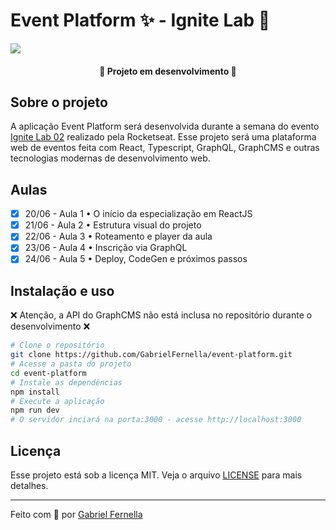 # Event Platform ✨ - Ignite Lab 🧪

![](https://i.imgur.com/U7GKp6E.jpg)

<h4 align="center"> 
	🚧  Projeto em desenvolvimento 🚧
</h4>

## Sobre o projeto

A aplicação Event Platform será desenvolvida durante a semana do evento [Ignite Lab 02](https://lp.rocketseat.com.br/inscricao/ignite-lab) realizado pela Rocketseat. Esse projeto será uma plataforma web de eventos feita com React, Typescript, GraphQL, GraphCMS e outras tecnologias modernas de desenvolvimento web.

## Aulas

- [x] 20/06 - Aula 1 • O início da especialização em ReactJS
- [x] 21/06 - Aula 2 • Estrutura visual do projeto
- [x] 22/06 - Aula 3 • Roteamento e player da aula
- [x] 23/06 - Aula 4 • Inscrição via GraphQL
- [x] 24/06 - Aula 5 • Deploy, CodeGen e próximos passos

## Instalação e uso

❌ Atenção, a API do GraphCMS não está inclusa no repositório durante o desenvolvimento ❌

```bash
# Clone o repositório
git clone https://github.com/GabrielFernella/event-platform.git
# Acesse a pasta do projeto
cd event-platform
# Instale as dependências
npm install
# Execute a aplicação
npm run dev
# O servidor inciará na porta:3000 - acesse http://localhost:3000
```

## Licença

Esse projeto está sob a licença MIT. Veja o arquivo [LICENSE](./LICENSE.md) para mais detalhes.

---

Feito com 💜 por [Gabriel Fernella](https://github.com/GabrielFernella)
